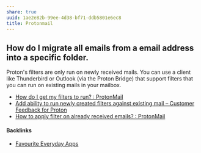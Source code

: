 ```yaml
---
share: true
uuid: 1ae2e82b-99ee-4d38-bf71-ddb5801e6ec8
title: Protonmail
---
```

## How do I migrate all emails from a email address into a specific folder.

Proton's filters are only run on newly received mails. You can use a client like Thunderbird or Outlook (via the Proton Bridge) that support filters that you can run on existing mails in your mailbox.

* [How do I get my filters to run? : ProtonMail](https://old.reddit.com/r/ProtonMail/comments/qzjr4p/how_do_i_get_my_filters_to_run/)
* [Add ability to run newly created filters against existing mail – Customer Feedback for Proton](https://protonmail.uservoice.com/forums/284483-proton-mail/suggestions/15996352-add-ability-to-run-newly-created-filters-against-e)
* [How to apply filter on already received emails? : ProtonMail](https://old.reddit.com/r/ProtonMail/comments/h7jnip/how_to_apply_filter_on_already_received_emails/)

#### Backlinks

* [Favourite Everyday Apps](/444ff7c7-77b4-483c-b801-3955d2daeb0a)